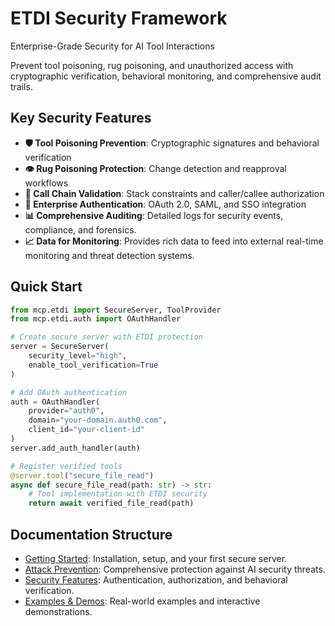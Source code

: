 # ETDI Security Framework

Enterprise-Grade Security for AI Tool Interactions

Prevent tool poisoning, rug poisoning, and unauthorized access with cryptographic verification, behavioral monitoring, and comprehensive audit trails.

## Key Security Features

- **🛡️ Tool Poisoning Prevention**: Cryptographic signatures and behavioral verification
- **👁️ Rug Poisoning Protection**: Change detection and reapproval workflows  
- **🔐 Call Chain Validation**: Stack constraints and caller/callee authorization
- **🔑 Enterprise Authentication**: OAuth 2.0, SAML, and SSO integration
- **📊 Comprehensive Auditing**: Detailed logs for security events, compliance, and forensics.
- **📈 Data for Monitoring**: Provides rich data to feed into external real-time monitoring and threat detection systems.

## Quick Start

```python
from mcp.etdi import SecureServer, ToolProvider
from mcp.etdi.auth import OAuthHandler

# Create secure server with ETDI protection
server = SecureServer(
    security_level="high",
    enable_tool_verification=True
)

# Add OAuth authentication
auth = OAuthHandler(
    provider="auth0",
    domain="your-domain.auth0.com",
    client_id="your-client-id"
)
server.add_auth_handler(auth)

# Register verified tools
@server.tool("secure_file_read")
async def secure_file_read(path: str) -> str:
    # Tool implementation with ETDI security
    return await verified_file_read(path)
```

## Documentation Structure

- [Getting Started](getting-started.md): Installation, setup, and your first secure server.
- [Attack Prevention](attack-prevention.md): Comprehensive protection against AI security threats.
- [Security Features](security-features.md): Authentication, authorization, and behavioral verification.
- [Examples & Demos](examples/index.md): Real-world examples and interactive demonstrations.
